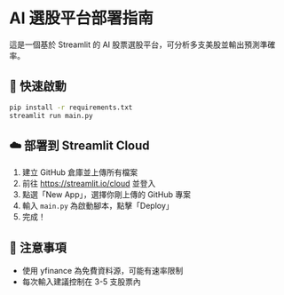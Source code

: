 # AI 選股平台部署指南

這是一個基於 Streamlit 的 AI 股票選股平台，可分析多支美股並輸出預測準確率。

## 🚀 快速啟動

```bash
pip install -r requirements.txt
streamlit run main.py
```

## ☁️ 部署到 Streamlit Cloud

1. 建立 GitHub 倉庫並上傳所有檔案
2. 前往 https://streamlit.io/cloud 並登入
3. 點選「New App」，選擇你剛上傳的 GitHub 專案
4. 輸入 `main.py` 為啟動腳本，點擊「Deploy」
5. 完成！

## 📌 注意事項
- 使用 yfinance 為免費資料源，可能有速率限制
- 每次輸入建議控制在 3-5 支股票內
